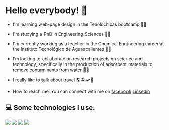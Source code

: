 # Hello everybody! 👋

* I'm learning web-page design in the Tenolochicas bootcamp 👩‍💻

* I'm studying a PhD in Engineering Sciences 👩‍🔬

* I'm currently working as a teacher in the Chemical Engineering career at the Instituto Tecnológico de Aguascalientes 👩‍🏫

* I’m looking to collaborate on research projects on science and technology, specifically in the production of adsorbent materials to remove contaminants from water  🧚‍♀️

* I really like to talk about travel 🌎🏝🛩🚌

* How to reach me: You can connect with me on [facebook](https://www.facebook.com/yesenia.delara)
                                              [Linkedin](https://www.linkedin.com/in/yesenia37/)

## 💻 Some technologies I use: 
<img src="https://img.shields.io/badge/HTML5-E34F26?style=for-the-badge&logo=html5&logoColor=white" />
<img src="https://img.shields.io/badge/CSS3-1572B6?style=for-the-badge&logo=css3&logoColor=white" />
<img src="https://img.shields.io/badge/JavaScript-323330?style=for-the-badge&logo=javascript&logoColor=F7DF1E" />
<img src="https://img.shields.io/badge/GitHub-100000?style=for-the-badge&logo=github&logoColor=white" />
  
<!--
# Markdown

# Encabezado 1
## Encabezado 2
### Encabezado 3

# Estilos de texto

**Palabra en negrita**

*Palabra en cursiva*

~~Este texto está equivocado~~

Mi primera línea de código en Python

```Print ('Hola mundo!')```

### Listas

- JavaScript
* Phython
+ Goland

Como agregar un link externo en el readme de GitHub

El markdown lo aprendí en [Tecnolochicas](https://tecnolochicas.mx/)

[markdown](https://markdown.es/)
[En github](https://docs.github.com/es/get-started/writing-on-github/getting-started-with-writing-and-formatting-on-github/basic-writing-and-formatting-syntax)
-->

